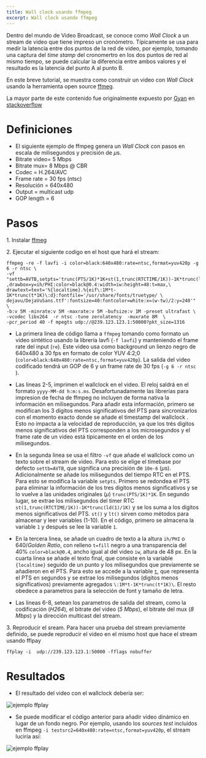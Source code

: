 ```yaml
---
title: Wall clock usando ffmpeg
excerpt: Wall clock usando ffmpeg
---
```



Dentro del mundo de Video Broadcast, se conoce como *Wall Clock* a un stream de video que tiene impreso un cronómetro. Típicamente se usa para medir la latencia entre dos puntos de la red de video, por ejemplo, tomando una captura del *time stamp* del cronomertro en los dos puntos de red al mismo tiempo, se puede calcular la diferencia entre ambos valores y el resultado es la latencia del punto A al punto B.

En este breve tutorial, se muestra como construir un video con *Wall Clock* usando la herramienta open source [ffmeg](https://ffmpeg.org/). 

La mayor parte de este contenido fue originalmente expuesto por [Gyan](https://stackoverflow.com/users/5726027/gyan) en [stackoverflow](https://stackoverflow.com/questions/47543426/ffmpeg-embed-current-time-in-milliseconds-into-video)



# Definiciones

* El siguiente ejemplo de ffmpeg genera un *Wall Clock* con pasos en escala de milisegundos y precisión de $\mu$s.  
* Bitrate video= 5 Mbps
* Bitrate mux= 8 Mbps @ CBR
* Codec = H.264/AVC
* Frame rate = 30 fps (ntsc)
* Resolución = 640x480
* Output = multicast udp
* GOP length = 6



# Pasos

1\. Instalar [ffmeg](https://ffmpeg.org/)

2\.  Ejecutar el siguiente codigo en el host que hará el stream: 


```
ffmpeg -re -f lavfi -i color=black:640x480:rate=ntsc,format=yuv420p -g 6 -r ntsc \
-vf "settb=AVTB,setpts='trunc(PTS/1K)*1K+st(1,trunc(RTCTIME/1K))-1K*trunc(ld(1)/1K)'\
,drawbox=y=ih/PHI:color=black@0.4:width=iw:height=48:t=max,\
drawtext=text='%{localtime}.%{eif\:1M*t-1K*trunc(t*1K)\:d}:fontfile='/usr/share/fonts/truetype/ \
dejavu/DejaVuSans.ttf':fontsize=40:fontcolor=white:x=(w-tw)/2:y=240'" \
-b:v 5M -minrate:v 5M -maxrate:v 5M -bufsize:v 1M -preset ultrafast \
-vcodec libx264  -r ntsc -tune zerolatency  -muxrate 8M  \
-pcr_period 40 -f mpegts udp://@239.123.123.1:50000?pkt_size=1316 
```

	
- La primera linea de código llama a `ffmpeg` tomando como formato un video sintético usando la librería lavfi (`-f lavfi`) y manteniendo el frame rate del input (`re`). Este video usa como background un lienzo negro de 640x480 a 30 fps en formato de color YUV 4:2;0 (`color=black:640x480:rate=ntsc,format=yuv420p`). La salida del video codificado tendrá un GOP de 6 y un frame rate de 30 fps (`-g 6 -r ntsc ` ).
	
- Las lineas 2-5, imprimen el wallclock en el video. El reloj saldrá en el formato  `yyyy-MM-dd h:m:s.ms`. Desafortunadamente las librerías para impresion de fecha de ffmpeg no incluyen de forma nativa la información en milisegundos. Para añadir esta información, primero se modifican los 3 dígitos menos significativos del PTS para sincronizarlos con el momento exacto donde se añade el timestamp del wallclock . Esto no impacta a la velocidad de reproducción, ya que los trés digitos menos significativos del PTS corresponden a los microsegundos y el frame rate de un video está tipicamente en el orden de los milisegundos.
		
- En la segunda linea se usa el filtro `-vf` que añade el wallclock como un texto sobre el stream de video. Para esto se elige el timebase por defecto `settb=AVTB`, que significa una precisión de `10e-6` ($\mu$s). Adicionalmente  se añade los milisegundos del tiempo RTC en el PTS. Para esto se modifica la variable `setpts`. Primero se redondea el PTS para eliminar la información de los tres digitos menos significativos y se lo vuelve a las unidades originales ($\mu$) `trunc(PTS/1K)*1K`. En segundo lugar, se extrae los milisegundos del timer RTC `st(1,trunc(RTCTIME/1K))-1K*trunc(ld(1)/1K)` y se los suma a los dígitos menos significativos del PTS. `st()` y `lt()` sirven como métodos para almacenar y leer variables (1-10). En el código, primero se almacena la variable 	`1` y después se lee la variable `1`.
	
- En la tercera linea, se añade un cuadro de texto a la  altura `ih/PHI` o 640/*Golden Ratio*, con relleno `t=fill` negro a una transparencia del 40% `color=black@0.4`, ancho igual al del video `iw`, altura de 48 px. En la cuarta linea se añade el texto final,  que consiste en la variable `{localtime}` seguido de un punto y los milisegundos que previamente se añadieron en el PTS. Para esto se accede a la variable [`t`](https://ffmpeg.org/doxygen/2.4/aeval_8c_source.html), que representa el PTS en segundos y se extrae los milisegundos (digitos menos significativos) previamente agregados `\:1M*t-1K*trunc(t*1K)\`. El resto obedece a parametros para la selección de font y tamaño de letra.
	
- Las lineas 6-8, setean los parametros de salida del stream, como la codificación (*H264*), el bitrate del video (*5 Mbps*), el bitrate del mux (*8 Mbps*) y la dirección multicast del stream. 
	
3\. Reproducir el sream. Para hacer una prueba del stream previamente definido, se puede reproducir el video en el mismo host que hace el stream usando fflpay

```
ffplay -i  udp://239.123.123.1:50000 -fflags nobuffer
```
# Resultados
- El resultado del video con el wallclock debería ser:

![ejemplo ffplay](/video/ffmpegClock/ffplay1.png)
	

- Se puede modificar el código anterior para añadir video dinámico en lugar de un fondo negro. Por ejemplo, usando los *sources test* incluidos en ffmpeg `-i testsrc2=640x480:rate=ntsc,format=yuv420p`, el stream luciría así:
	
![ejemplo ffplay](/video/ffmpegClock/ffplay2.png)
